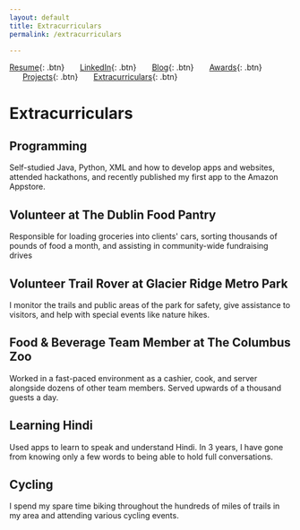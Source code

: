 ```yaml
---
layout: default
title: Extracurriculars
permalink: /extracurriculars

---
```


[Resume](./assets/docs/resume.pdf){: .btn}
&nbsp;&nbsp;&nbsp;&nbsp;&nbsp;&nbsp;[LinkedIn](https://www.linkedin.com/in/karan-sodhi-481265160/){: .btn}
&nbsp;&nbsp;&nbsp;&nbsp;&nbsp;&nbsp;[Blog](/blog.md){: .btn}
&nbsp;&nbsp;&nbsp;&nbsp;&nbsp;&nbsp;[Awards](/awards.md){: .btn}
&nbsp;&nbsp;&nbsp;&nbsp;&nbsp;&nbsp;[Projects](/projects.md){: .btn}
&nbsp;&nbsp;&nbsp;&nbsp;&nbsp;&nbsp;[Extracurriculars](/extra-currics.md){: .btn}

# Extracurriculars
## Programming
Self-studied Java, Python, XML and how to develop apps and websites, attended hackathons, and recently published my first app to the Amazon Appstore.

## Volunteer at The Dublin Food Pantry
Responsible for loading groceries into clients' cars, sorting thousands of pounds of food a month, and assisting in community-wide fundraising drives

## Volunteer Trail Rover at Glacier Ridge Metro Park
I monitor the trails and public areas of the park for safety, give assistance to visitors, and help with special events like nature hikes.

## Food & Beverage Team Member at The Columbus Zoo
Worked in a fast-paced environment as a cashier, cook, and server alongside dozens of other team members. Served upwards of a thousand guests a day.

## Learning Hindi
Used apps to learn to speak and understand Hindi. In 3 years, I have gone from knowing only a few words to being able to hold full conversations.

## Cycling
I spend my spare time biking throughout the hundreds of miles of trails in my area and attending various cycling events.
